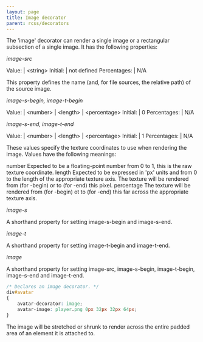 ```yaml
---
layout: page
title: Image decorator
parent: rcss/decorators
---
```


The 'image' decorator can render a single image or a rectangular subsection of a single image. It has the following properties:

*image-src*

Value: | \<string\>
Initial: | not defined
Percentages: | N/A

This property defines the name (and, for file sources, the relative path) of the source image.

*image-s-begin, image-t-begin*

Value: | \<number\> \| \<length\> \| \<percentage\>
Initial: | 0
Percentages: | N/A

*image-s-end, image-t-end*

Value: | \<number\> \| \<length\> \| \<percentage\>
Initial: | 1
Percentages: | N/A

These values specify the texture coordinates to use when rendering the image. Values have the following meanings:

number
    Expected to be a floating-point number from 0 to 1, this is the raw texture coordinate. 
length
    Expected to be expressed in 'px' units and from 0 to the length of the appropriate texture axis. The texture will be rendered from (for -begin) or to (for -end) this pixel. 
percentage
    The texture will be rendered from (for -begin) ot to (for -end) this far across the appropriate texture axis. 

*image-s*

A shorthand property for setting image-s-begin and image-s-end.

*image-t*

A shorthand property for setting image-t-begin and image-t-end.

*image*

A shorthand property for setting image-src, image-s-begin, image-t-begin, image-s-end and image-t-end.

```css
/* Declares an image decorator. */
div#avatar
{
    avatar-decorator: image;
    avatar-image: player.png 0px 32px 32px 64px;
}
```

The image will be stretched or shrunk to render across the entire padded area of an element it is attached to.
